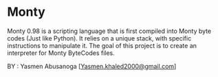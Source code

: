 <h1>Monty</h1>

<p>Monty 0.98 is a scripting language that is first compiled into Monty byte codes (Just like Python). It relies on a unique stack, with specific instructions to manipulate it. The goal of this project is to create an interpreter for Monty ByteCodes files.</p>

BY : Yasmen Abusanoga  [Yasmen.khaled2000@gmail.com]

